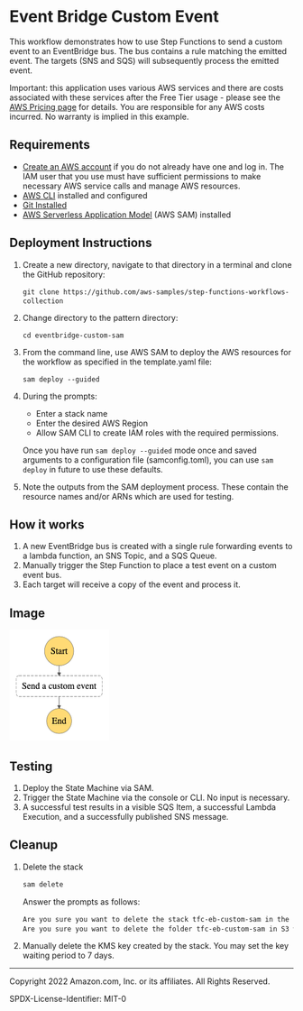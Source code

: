 # Event Bridge Custom Event

This workflow demonstrates how to use Step Functions to send a custom event to an EventBridge bus.  The bus contains a rule matching the emitted event. The targets (SNS and SQS) will subsequently process the emitted event.

Important: this application uses various AWS services and there are costs associated with these services after the Free Tier usage - please see the [AWS Pricing page](https://aws.amazon.com/pricing/) for details. You are responsible for any AWS costs incurred. No warranty is implied in this example.

## Requirements

* [Create an AWS account](https://portal.aws.amazon.com/gp/aws/developer/registration/index.html) if you do not already have one and log in. The IAM user that you use must have sufficient permissions to make necessary AWS service calls and manage AWS resources.
* [AWS CLI](https://docs.aws.amazon.com/cli/latest/userguide/install-cliv2.html) installed and configured
* [Git Installed](https://git-scm.com/book/en/v2/Getting-Started-Installing-Git)
* [AWS Serverless Application Model](https://docs.aws.amazon.com/serverless-application-model/latest/developerguide/serverless-sam-cli-install.html) (AWS SAM) installed

## Deployment Instructions

1. Create a new directory, navigate to that directory in a terminal and clone the GitHub repository:
    ``` 
    git clone https://github.com/aws-samples/step-functions-workflows-collection
    ```
1. Change directory to the pattern directory:
    ```
    cd eventbridge-custom-sam
    ```
1. From the command line, use AWS SAM to deploy the AWS resources for the workflow as specified in the template.yaml file:
    ```
    sam deploy --guided
    ```
1. During the prompts:
    * Enter a stack name
    * Enter the desired AWS Region
    * Allow SAM CLI to create IAM roles with the required permissions.

    Once you have run `sam deploy --guided` mode once and saved arguments to a configuration file (samconfig.toml), you can use `sam deploy` in future to use these defaults.

1. Note the outputs from the SAM deployment process. These contain the resource names and/or ARNs which are used for testing.

## How it works

1. A new EventBridge bus is created with a single rule forwarding events to a lambda function, an SNS Topic, and a SQS Queue.
1. Manually trigger the Step Function to place a test event on a custom event bus.
1. Each target will receive a copy of the event and process it.

## Image

![image](./resources/statemachine.png)

## Testing

1.  Deploy the State Machine via SAM. 
1.  Trigger the State Machine via the console or CLI.  No input is necessary.
1.  A successful test results in a visible SQS Item, a successful Lambda Execution, and a successfully published SNS message.  

## Cleanup
 
1. Delete the stack
    ```bash
    sam delete 
    ```
    Answer the prompts as follows:
    ```bash
    Are you sure you want to delete the stack tfc-eb-custom-sam in the region us-east-1 ? [y/N]: y
    Are you sure you want to delete the folder tfc-eb-custom-sam in S3 which contains the artifacts? [y/N]: y
    ```
1.  Manually delete the KMS key created by the stack.  You may set the key waiting period to 7 days.
    

----
Copyright 2022 Amazon.com, Inc. or its affiliates. All Rights Reserved.

SPDX-License-Identifier: MIT-0
